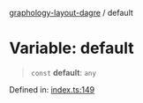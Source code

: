 [graphology-layout-dagre](../wiki/globals) / default

# Variable: default

> `const` **default**: `any`

Defined in: [index.ts:149](https://github.com/jmalena/graphology-layout-dagre/blob/15ba43490c5932ff2f4c066217c6350007d053df/src/index.ts#L149)
